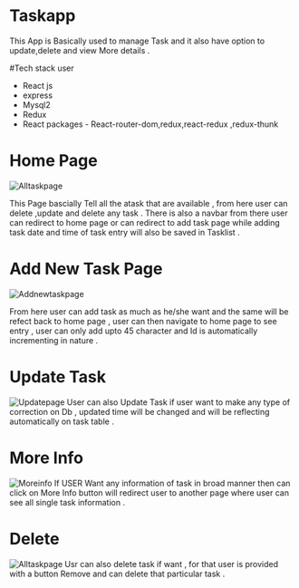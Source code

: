 # Taskapp 
This App is Basically used to manage Task and it also have option to update,delete and view More details .

#Tech stack user
- React js
- express
- Mysql2
- Redux
- React packages - React-router-dom,redux,react-redux ,redux-thunk 


#  Home Page 

![Alltaskpage](https://github.com/PRATEEK9425/Taskapp/assets/105915891/f79db269-60e7-4e0e-8e79-2d0fc8c962a9)

This Page bascially Tell all the atask that are available , from here user can delete ,update and delete any task .
There is also a navbar from there user can redirect to home page or can redirect to add task page while adding task date and time of task entry will also
be saved in Tasklist .

# Add New Task Page
![Addnewtaskpage](https://github.com/PRATEEK9425/Taskapp/assets/105915891/1e42dfef-c1f2-4c36-a443-e83ce352f857)
 
From here user can add task as much as he/she want and the same will be refect back to home page , user can then navigate to home page to see entry , user can only 
add upto 45 character and Id is automatically incrementing in nature .


# Update Task 
![Updatepage](https://github.com/PRATEEK9425/Taskapp/assets/105915891/78caa52e-dded-4a16-bf14-65aeec04662c)
User can also Update Task if user want to make any type of correction on Db , updated time will be changed and will be reflecting automatically 
on task table .

# More Info  
![Moreinfo](https://github.com/PRATEEK9425/Taskapp/assets/105915891/a7f0792e-d044-4393-a3ab-3b8cdf2c34e3)
If USER Want any information of task in broad manner then can click on More Info button will redirect user to another page where user can 
see all single task information .

# Delete 
![Alltaskpage](https://github.com/PRATEEK9425/Taskapp/assets/105915891/00a884a4-398d-46f1-81d0-3470de5cf990)
Usr can also delete task if want , for that user is provided with a button Remove and can delete that particular task .

